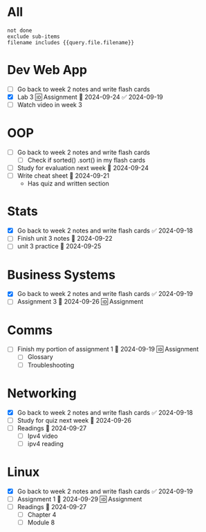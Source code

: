 # All
```tasks
not done
exclude sub-items
filename includes {{query.file.filename}}
```

# Dev Web App
- [ ] Go back to week 2 notes and write flash cards
- [x] Lab 3 🆔 Assignment 📅 2024-09-24 ✅ 2024-09-19
- [ ] Watch video in week 3
# OOP
- [ ] Go back to week 2 notes and write flash cards
	- [ ] Check if sorted() .sort() in my flash cards
- [ ] Study for evaluation next week 📅 2024-09-24 
- [ ] Write cheat sheet 📅 2024-09-21 
	- Has quiz and written section
# Stats
- [x] Go back to week 2 notes and write flash cards ✅ 2024-09-18
- [ ] Finish unit 3 notes 📅 2024-09-22 
- [ ] unit 3 practice 📅 2024-09-25 
# Business Systems
- [x] Go back to week 2 notes and write flash cards ✅ 2024-09-19
- [ ] Assignment 3 📅 2024-09-26 🆔 Assignment
# Comms
- [ ] Finish my portion of assignment 1 📅 2024-09-19 🆔 Assignment
	- [ ] Glossary
	- [ ] Troubleshooting
# Networking
- [x] Go back to week 2 notes and write flash cards ✅ 2024-09-18
- [ ] Study for quiz next week 📅 2024-09-26 
- [ ] Readings 📅 2024-09-27 
	- [ ] Ipv4 video
	- [ ] ipv4 reading
# Linux
- [x] Go back to week 2 notes and write flash cards ✅ 2024-09-19
- [ ] Assignment 1 📅 2024-09-29 🆔 Assignment
- [ ] Readings 📅 2024-09-27 
	- [ ] Chapter 4
	- [ ] Module 8 
